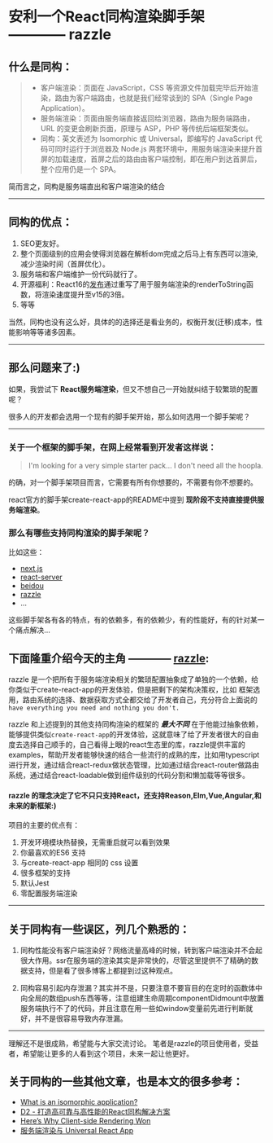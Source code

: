# 安利一个React同构渲染脚手架 ———— razzle

## 什么是同构：

> * 客户端渲染：页面在 JavaScript，CSS 等资源文件加载完毕后开始渲染，路由为客户端路由，也就是我们经常谈到的 SPA（Single Page Application）。
> * 服务端渲染：页面由服务端直接返回给浏览器，路由为服务端路由，URL 的变更会刷新页面，原理与 ASP，PHP 等传统后端框架类似。
> * 同构：英文表述为 Isomorphic 或 Universal，即编写的 JavaScript 代码可同时运行于浏览器及 Node.js 两套环境中，用服务端渲染来提升首屏的加载速度，首屏之后的路由由客户端控制，即在用户到达首屏后，整个应用仍是一个 SPA。

简而言之，同构是服务端直出和客户端渲染的结合

---

## 同构的优点：
1. SEO更友好。
2. 整个页面级别的应用会使得浏览器在解析dom完成之后马上有东西可以渲染,减少渲染时间（首屏优化）。
3. 服务端和客户端维护一份代码就行了。
4. 开源福利：React16的[发布](https://reactjs.org/blog/2017/09/26/react-v16.0.html)通过重写了用于服务端渲染的renderToString函数，将渲染速度提升至v15的3倍。
5. 等等

当然，同构也没有这么好，具体的的选择还是看业务的，权衡开发(迁移)成本，性能影响等等诸多因素。

---

## 那么问题来了:)
如果，我尝试下 **React服务端渲染**，但又不想自己一开始就纠结于较繁琐的配置呢？

很多人的开发都会选用一个现有的脚手架开始，那么如何选用一个脚手架呢？

---

### 关于一个框架的脚手架，在网上经常看到开发者这样说：
> I'm looking for a very simple starter pack... I don't need all the hoopla.

的确，对一个脚手架项目而言，它需要有所有你想要的，不需要有你不想要的。

react官方的脚手架create-react-app的README中提到 **现阶段不支持直接提供服务端渲染**。

### 那么有哪些支持同构渲染的脚手架呢？

比如这些：
* [next.js](https://github.com/zeit/next.js)
* [react-server](https://github.com/redfin/react-server)
* [beidou](https://github.com/alibaba/beidou)
* [razzle](https://github.com/jaredpalmer/razzle)
* ...

这些脚手架各有各的特点，有的依赖多，有的依赖少，有的性能好，有的针对某一个痛点解决...

## 下面隆重介绍今天的主角 ———— [razzle](https://github.com/jaredpalmer/razzle):
razzle 是一个把所有于服务端渲染相关的繁琐配置抽象成了单独的一个依赖，给你类似于create-react-app的开发体验，但是把剩下的架构决策权，比如 框架选用，路由系统的选择、数据获取方式全都交给了开发者自己，充分符合上面说的 `have everything you need and nothing you don't.`

razzle 和上述提到的其他支持同构渲染的框架的 ***最大不同*** 在于他能过抽象依赖，能够提供类似<code>create-react-app</code>的开发体验，这就意味了给了开发者很大的自由度去选择自己顺手的，自己看得上眼的react生态里的库，razzle提供丰富的examples，帮助开发者能够快速的结合一些流行的成熟的库，比如用typescript进行开发，通过结合react-redux做状态管理，比如通过结合react-router做路由系统，通过结合react-loadable做到组件级别的代码分割和懒加载等等很多。

#### razzle 的理念决定了它不只只支持React，还支持Reason,Elm,Vue,Angular,和未来的新框架:)

项目的主要的优点有：
1. 开发环境模块热替换，无需重启就可以看到效果
2. 你最喜欢的ES6 支持
3. 与create-react-app 相同的 css 设置
4. 很多框架的支持
5. 默认Jest
6. 零配置服务端渲染

---

## 关于同构有一些误区，列几个熟悉的：
1. 同构性能没有客户端渲染好？网络流量高峰的时候，转到客户端渲染并不会起很大作用。ssr在服务端的渲染其实是非常快的，尽管这里提供不了精确的数据支持，但是看了很多博客上都提到过这种观点。

2. 同构容易引起内存泄漏？其实并不是，只要注意不要盲目的在定时的函数体中向全局的数组push东西等等，注意组建生命周期componentDidmount中放置服务端执行不了的代码，并且注意在用一些如window变量前先进行判断就好，并不是很容易导致内存泄漏。

---

理解还不是很成熟，希望能与大家交流讨论。
笔者是razzle的项目使用者，受益者，希望能让更多的人看到这个项目，未来一起让他更好。

## 关于同构的一些其他文章，也是本文的很多参考：
* [What is an isomorphic application?](https://www.lullabot.com/articles/what-is-an-isomorphic-application)
* [D2 - 打造高可靠与高性能的React同构解决方案](https://zhuanlan.zhihu.com/p/32124393)
* [Here’s Why Client-side Rendering Won](https://medium.freecodecamp.org/heres-why-client-side-rendering-won-46a349fadb52)
* [服务端渲染与 Universal React App](https://zhuanlan.zhihu.com/p/30580569)
